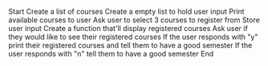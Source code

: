 Start
Create a list of courses 
Create a empty list to hold user input
Print available courses to user 
Ask user to select 3 courses to register from
     Store user input
Create a function that'll display registered courses 
Ask user if they would like to see their registered courses
      If the user responds with "y" print their registered courses and tell them to have a good semester
      If the user responds with "n" tell them to have a good semester
End
